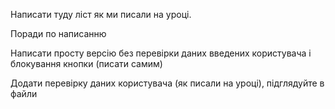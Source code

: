 Написати туду ліст як ми писали на уроці.

Поради по написанню

Написати просту версію без перевірки даних введених користувача і блокування кнопки (писати самим)

Додати перевірку даних користувача (як писали на уроці), підглядуйте в файли 
